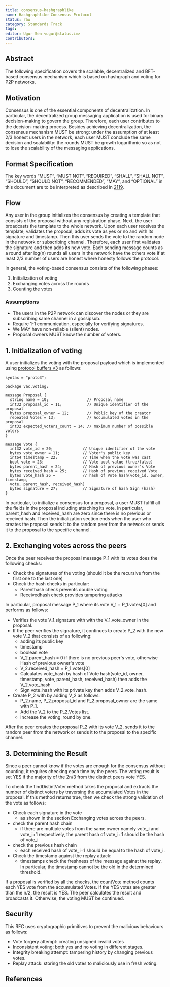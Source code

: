 ```yaml
---
title: consensus-hashgraphlike
name: Hashgraphlike Consensus Protocol
status: raw
category: Standards Track
tags: 
editor: Ugur Sen <ugur@status.im>
contributors:
---
```

## Abstract

The following specification covers the scalable, decentralized and
BFT-based consensus mechanism which is based on hashgraph and voting for P2P networks.

## Motivation

Consensus is one of the essential components of decentralization.
In particular, the decentralized group messaging application is used for
binary decision-making to govern the group.
Therefore, each user contributes to the decision-making process.
Besides achieving decentralization, the consensus mechanism MUST be strong:
under the assumption of at least 2/3 honest users in the network,
each user MUST conclude the same decision and scalability:
the rounds MUST be growth logarithmic so as not to lose the scalability of the messaging applications.

## Format Specification

The key words “MUST”, “MUST NOT”, “REQUIRED”, “SHALL”, “SHALL NOT”, 
“SHOULD”, “SHOULD NOT”, “RECOMMENDED”, “MAY”, and “OPTIONAL” in this document 
are to be interpreted as described in [2119](https://www.ietf.org/rfc/rfc2119.txt).

## Flow
Any user in the group initializes the consensus by creating a template that 
consists of the proposal without any registration phase. 
Next, the user broadcasts the template to the whole network. 
Upon each user receives the template, validates the proposal, 
adds its vote as yes or no and with its signature and timestamp. 
Then this user sends the vote to the random node in the network or subscribing channel. 
Therefore, each user first validates the signature and then adds its new vote. 
Each sending message counts as a round after log(n) rounds all users in the network 
have the others vote if at least 2/3 number of users are honest where honesty follows the protocol. 

In general, the voting-based consensus consists of the following phases: 
1. Initialization of voting
2. Exchanging votes across the rounds 
3. Counting the votes 

### Assumptions
- The users in the P2P network can discover the nodes or they are subscribing same channel in a gossipsub. 
- Require 1-1 communication, especially for verifying signatures. 
- We MAY have non-reliable (silent) nodes.
- Proposal owners MUST know the number of voters. 

## 1. Initialization of voting

A user initializes the voting with the proposal payload which is 
implemented using [protocol buffers v3](https://protobuf.dev/) as follows: 

```
syntax = "proto3";

package vac.voting;

message Proposal {
  string name = 10;                 // Proposal name
  int32 proposal_id = 11;           // Unique identifier of the proposal
  bytes proposal_owner = 12;        // Public key of the creator 
  repeated Votes = 13;              // Accumulated votes in the proposal
  int32 expected_voters_count = 14; // maximum number of possible voters
}

message Vote {
  int32 vote_id = 20;             // Unique identifier of the vote
  bytes vote_owner = 11;          // Voter's public key
  int64 timestamp = 22;           // Time when the vote was cast
  bool vote = 23;                 // Vote bool value (true/false)
  bytes parent_hash = 24;         // Hash of previous owner's Vote
  bytes received_hash = 25;       // Hash of previous received Vote
  bytes vote_hash 26 =            // hash of Vote hash(vote_id, owner, timestamp, 
  vote, parent_hash, received_hash)
  bytes signature = 27;           // Signature of hash Sign (hash)
}

```

In particular, to initialize a consensus for a proposal, 
a user MUST fulfill all the fields in the proposal including attaching its vote. 
In particular, parent_hash and received_hash are zero since there is no previous or received hash. 
Then the initialization section ends when the user who creates the proposal sends it 
to the random peer from the network or sends it to the proposal to the specific channel. 

## 2. Exchanging votes across the peers

Once the peer receives the proposal message P_1 with its votes does the following checks: 

- Check the signatures of the voting 
(should it be the recursive from the first one to the last one)
- Check the hash checks in particular: 
    - Parenthash check prevents double voting
    - Receivedhash check provides tampering attacks
 
In particular, proposal message P_1 where its vote V_1 = P_1.votes[0] and performs as follows: 
- Verifies the vote V_1.signature with with the V_1.vote_owner in the proposal.
- If the peer verifies the signature, 
it continues to create P_2 with the new vote V_2 that consists of as following: 
    - adding its public key
    - timestamp
    - boolean vote
    - V_2.parent_hash = 0 if there is no previous peer's vote, otherwise Hash of previous owner's vote  
    - V_2.received_hash = P_1.votes[0] 
    - Calculates vote_hash by  hash of Vote hash(vote_id, owner, timestamp, vote, parent_hash, received_hash) 
    then adds the V_2.vote_hash 
    - Sign vote_hash with its private key then adds V_2.vote_hash.
- Create P_2 with by adding V_2 as follows:
    - P_2.name, P_2.proposal_id and P_2.proposal_owner are the same with P_1. 
    - Add the V_2 to the P_2.Votes list.
    - Increase the voting_round by one. 

After the peer creates the proposal P_2 with its vote V_2, 
sends it to the random peer from the network or 
sends it to the proposal to the specific channel. 


## 3. Determining the Result

Since a peer cannot know if the votes are enough for the consensus without counting, 
it requires checking each time by the peers. 
The voting result is set YES if the majority of the 2n/3 from the distinct peers vote YES.

To check the findDistintVoter method takes the proposal and extracts the number of distinct voters by 
traversing the accumulated Votes in the proposal. 
If this method returns true, then we check the strong validation of the vote as follows: 

- Check each signature in the vote
    - as shown in the section Exchanging votes across the peers. 
- check the parent hash chain 
    - if there are multiple votes from the same owner namely vote_i and vote_i+1 respectively, 
    the parent hash of vote_i+1 should be the hash of vote_i
- check the previous hash chain
    - each received hash of vote_i+1 should be equal to the hash of vote_i. 
- Check the timestamp against the replay attack:  
    - timestamps check the freshness of the message against the replay. 
    In particular, the timestamp cannot be the old in the determined threshold. 
 
If a proposal is verified by all the checks, 
the countVote method counts each YES vote from the accumulated Votes. 
If the YES votes are greater than the n/2, the result is YES. 
The peer calculates the result and broadcasts it. 
Otherwise, the voting MUST be continued. 

## Security 

This RFC uses cryptographic primitives to prevent the 
malicious behaviours as follows:
- Vote forgery attempt: creating unsigned invalid votes
- Inconsistent voting: both yes and no voting in different stages. 
- Integrity breaking attempt: tampering history by changing previous votes.
- Replay attack: storing the old votes to maliciously use in fresh voting. 

## References 